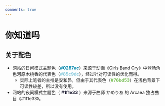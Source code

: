 ```yaml
---
comments: true
---
```


# 你知道吗

## 关于配色

- 网站的日间模式主题色（<span style="color: #0287ac; font-weight: bold;">#0287ac</span>）来源于动画《Girls Band Cry》中登场角色河原木桃香的代表色（<span style="color: #85c9dc; font-weight: bold;">#85c9dc</span>），经过针对可读性的优化而得。
    - 实际上笔者的主推是安和昴，但由于其代表色（<span style="color: #76bd53; font-weight: bold;">#76bd53</span>）在浅色背景下可读性较差，所以没有使用。
- 网站的夜间模式主题色（<span style="color: #1f1e33; font-weight: bold; background-color: rgba(255,255,255,0.4); padding: 2px 4px; border-radius: 3px;">#1f1e33</span>）来源于曲师 かめりあ 的 Arcaea 独占曲目《#1f1e33》。